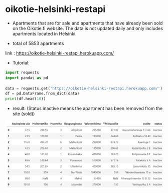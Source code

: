 # oikotie-helsinki-restapi
* Apartments that are for sale and apartments that have already been sold on the Oikotie.fi website. The data is not updated daily and only includes apartments located in Helsinki.

* total of 5853 apartments


link : https://oikotie-helsinki-restapi.herokuapp.com/ 

* Tutorial:

```python
import requests
import pandas as pd

data = requests.get('https://oikotie-helsinki-restapi.herokuapp.com/').json()
df = pd.DataFrame.from_dict(data)
print(df.head(10))

```

* result:
 (Status inactive means the apartment has been removed from the site (sold))

![result](https://github.com/aapopalkama/oikotie-helsinki-restapi/blob/c4570f38761d5e42c5e5de603babd733a2df3c3f/result.jpg) 


